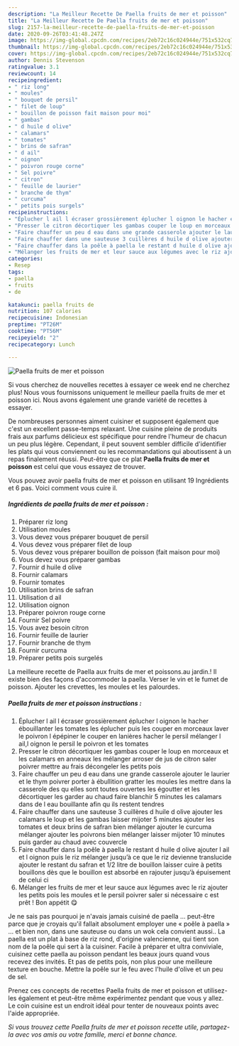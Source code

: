 ```yaml
---
description: "La Meilleur Recette De Paella fruits de mer et poisson"
title: "La Meilleur Recette De Paella fruits de mer et poisson"
slug: 2157-la-meilleur-recette-de-paella-fruits-de-mer-et-poisson
date: 2020-09-26T03:41:48.247Z
image: https://img-global.cpcdn.com/recipes/2eb72c16c024944e/751x532cq70/paella-fruits-de-mer-et-poisson-photo-principale-de-la-recette.jpg
thumbnail: https://img-global.cpcdn.com/recipes/2eb72c16c024944e/751x532cq70/paella-fruits-de-mer-et-poisson-photo-principale-de-la-recette.jpg
cover: https://img-global.cpcdn.com/recipes/2eb72c16c024944e/751x532cq70/paella-fruits-de-mer-et-poisson-photo-principale-de-la-recette.jpg
author: Dennis Stevenson
ratingvalue: 3.1
reviewcount: 14
recipeingredient:
- " riz long"
- " moules"
- " bouquet de persil"
- " filet de loup"
- " bouillon de poisson fait maison pour moi"
- " gambas"
- " d huile d olive"
- " calamars"
- " tomates"
- " brins de safran"
- " d ail"
- " oignon"
- " poivron rouge corne"
- " Sel poivre"
- " citron"
- " feuille de laurier"
- " branche de thym"
- " curcuma"
- " petits pois surgels"
recipeinstructions:
- "Éplucher l ail l écraser grossièrement éplucher l oignon le hacher ébouillanter les tomates les éplucher puis les couper en morceaux laver le poivron l épépiner le couper en lanières hacher le persil mélanger l ail,l oignon le persil le poivron et les tomates"
- "Presser le citron décortiquer les gambas couper le loup en morceaux et les calamars en anneaux les mélanger arroser de jus de citron saler poivrer mettre au frais décongeler les petits pois"
- "Faire chauffer un peu d eau dans une grande casserole ajouter le laurier et le thym poivrer porter à ébullition gratter les moules les mettre dans la casserole des qu elles sont toutes ouvertes les égoutter et les décortiquer les garder au chaud faire blanchir 5 minutes les calamars dans de l eau bouillante afin qu ils restent tendres"
- "Faire chauffer dans une sauteuse 3 cuillères d huile d olive ajouter les calamars le loup et les gambas laisser mijoter 5 minutes ajouter les tomates et deux brins de safran bien mélanger ajouter le curcuma mélanger ajouter les poivrons bien mélanger laisser mijoter 10 minutes puis garder au chaud avec couvercle"
- "Faire chauffer dans la poêle à paella le restant d huile d olive ajouter l ail et l oignon puis le riz mélanger jusqu’à ce que le riz devienne translucide ajouter le restant du safran et 1/2 litre de bouillon laisser cuire à petits bouillons dès que le bouillon est absorbé en rajouter jusqu’à épuisement de celui ci"
- "Mélanger les fruits de mer et leur sauce aux légumes avec le riz ajouter les petits pois les moules et le persil poivrer saler si nécessaire c est prêt ! Bon appétit 😋"
categories:
- Resep
tags:
- paella
- fruits
- de

katakunci: paella fruits de 
nutrition: 107 calories
recipecuisine: Indonesian
preptime: "PT26M"
cooktime: "PT56M"
recipeyield: "2"
recipecategory: Lunch

---
```



![Paella fruits de mer et poisson](https://img-global.cpcdn.com/recipes/2eb72c16c024944e/751x532cq70/paella-fruits-de-mer-et-poisson-photo-principale-de-la-recette.jpg)

Si vous cherchez de nouvelles recettes à essayer ce week end ne cherchez plus! Nous vous fournissons uniquement le meilleur paella fruits de mer et poisson ici. Nous avons également une grande variété de recettes à essayer.

De nombreuses personnes aiment cuisiner et supposent également que c'est un excellent passe-temps relaxant. Une cuisine pleine de produits frais aux parfums délicieux est spécifique pour rendre l'humeur de chacun un peu plus légère. Cependant, il peut souvent sembler difficile d'identifier les plats qui vous conviennent ou les recommandations qui aboutissent à un repas finalement réussi. Peut-être que ce plat <strong> Paella fruits de mer et poisson </strong> est celui que vous essayez de trouver.

<!--inarticleads1-->

Vous pouvez avoir paella fruits de mer et poisson en utilisant 19 Ingrédients et 6 pas. Voici comment vous cuire il.

##### Ingrédients de paella fruits de mer et poisson :

1. Préparer  riz long
1. Utilisation  moules
1. Vous devez vous préparer  bouquet de persil
1. Vous devez vous préparer  filet de loup
1. Vous devez vous préparer  bouillon de poisson (fait maison pour moi)
1. Vous devez vous préparer  gambas
1. Fournir  d huile d olive
1. Fournir  calamars
1. Fournir  tomates
1. Utilisation  brins de safran
1. Utilisation  d ail
1. Utilisation  oignon
1. Préparer  poivron rouge corne
1. Fournir  Sel poivre
1. Vous avez besoin  citron
1. Fournir  feuille de laurier
1. Fournir  branche de thym
1. Fournir  curcuma
1. Préparer  petits pois surgelés


La meilleure recette de Paella aux fruits de mer et poissons.au jardin.! Il existe bien des façons d&#39;accommoder la paella. Verser le vin et le fumet de poisson. Ajouter les crevettes, les moules et les palourdes. 

<!--inarticleads2-->

##### Paella fruits de mer et poisson instructions :

1. Éplucher l ail l écraser grossièrement éplucher l oignon le hacher ébouillanter les tomates les éplucher puis les couper en morceaux laver le poivron l épépiner le couper en lanières hacher le persil mélanger l ail,l oignon le persil le poivron et les tomates
1. Presser le citron décortiquer les gambas couper le loup en morceaux et les calamars en anneaux les mélanger arroser de jus de citron saler poivrer mettre au frais décongeler les petits pois
1. Faire chauffer un peu d eau dans une grande casserole ajouter le laurier et le thym poivrer porter à ébullition gratter les moules les mettre dans la casserole des qu elles sont toutes ouvertes les égoutter et les décortiquer les garder au chaud faire blanchir 5 minutes les calamars dans de l eau bouillante afin qu ils restent tendres
1. Faire chauffer dans une sauteuse 3 cuillères d huile d olive ajouter les calamars le loup et les gambas laisser mijoter 5 minutes ajouter les tomates et deux brins de safran bien mélanger ajouter le curcuma mélanger ajouter les poivrons bien mélanger laisser mijoter 10 minutes puis garder au chaud avec couvercle
1. Faire chauffer dans la poêle à paella le restant d huile d olive ajouter l ail et l oignon puis le riz mélanger jusqu’à ce que le riz devienne translucide ajouter le restant du safran et 1/2 litre de bouillon laisser cuire à petits bouillons dès que le bouillon est absorbé en rajouter jusqu’à épuisement de celui ci
1. Mélanger les fruits de mer et leur sauce aux légumes avec le riz ajouter les petits pois les moules et le persil poivrer saler si nécessaire c est prêt ! Bon appétit 😋


Je ne sais pas pourquoi je n&#39;avais jamais cuisiné de paella … peut-être parce que je croyais qu&#39;il fallait absolument employer une « poêle à paella » … et bien non, dans une sauteuse ou dans un wok cela convient aussi.. La paella est un plat à base de riz rond, d&#39;origine valencienne, qui tient son nom de la poêle qui sert à la cuisiner. Facile à préparer et ultra conviviale, cuisinez cette paella au poisson pendant les beaux jours quand vous recevez des invités. Et pas de petits pois, non plus pour une meilleure texture en bouche. Mettre la poêle sur le feu avec l&#39;huile d&#39;olive et un peu de sel. 

<!--inarticleads1-->

<p>
Prenez ces concepts de recettes Paella fruits de mer et poisson et utilisez-les également et peut-être même expérimentez pendant que vous y allez. Le coin cuisine est un endroit idéal pour tenter de nouveaux points avec l'aide appropriée.
</p>

<p>
<i>Si vous trouvez cette Paella fruits de mer et poisson recette utile, partagez-la avec vos amis ou votre famille, merci et bonne chance.</i>
</p>
